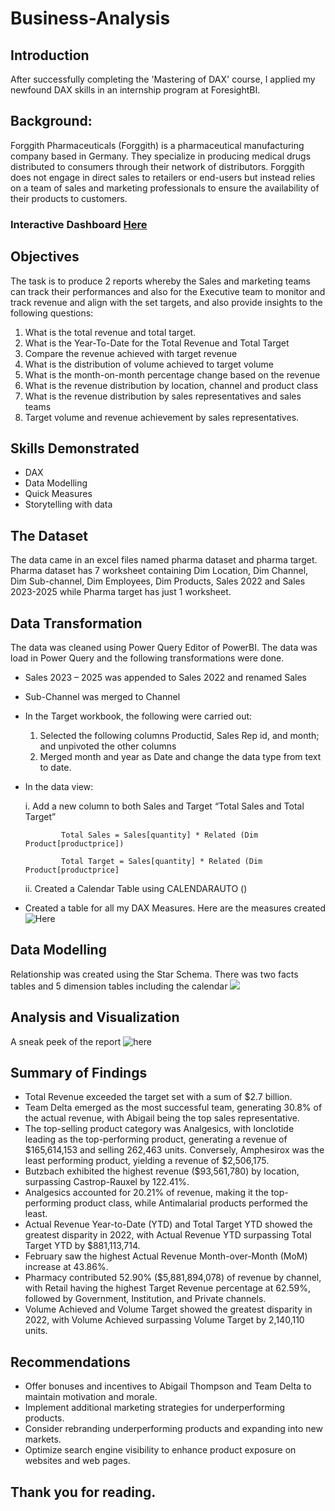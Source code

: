 # Business-Analysis

## Introduction
After successfully completing the 'Mastering of DAX' course, I applied my newfound DAX skills in an internship program at ForesightBI.

## Background:
Forggith Pharmaceuticals (Forggith) is a pharmaceutical manufacturing company based in Germany. They specialize in producing medical drugs distributed to consumers through their network of distributors. Forggith does not engage in direct sales to retailers or end-users but instead relies on a team of sales and marketing professionals to ensure the availability of their products to customers.

### Interactive Dashboard [Here](https://public.tableau.com/views/forigith/Overview?:language=en-US&:sid=&:redirect=auth&:display_count=n&:origin=viz_share_link)

## Objectives
The task is to produce 2 reports whereby the Sales and marketing teams can track their performances and also for the Executive team to monitor and track revenue and align with the set targets, and also provide insights to the following questions:
1.	What is the total revenue and total target.
2.	What is the Year-To-Date for the Total Revenue and Total Target
3.	Compare the revenue achieved with target revenue
4.	What is the distribution of volume achieved to target volume
5.	What is the month-on-month percentage change based on the revenue
6.	What is the revenue distribution by location, channel and product class
7.	What is the revenue distribution by sales representatives and sales teams
8.	Target volume and revenue achievement by sales representatives.

## Skills Demonstrated
- DAX
- Data Modelling
- Quick Measures
- Storytelling with data

## The Dataset 
The data came in an excel files named pharma dataset and pharma target. Pharma dataset has 7 worksheet containing Dim Location, Dim Channel, Dim Sub-channel, Dim Employees, Dim Products, Sales 2022 and Sales 2023-2025 while Pharma target has just 1 worksheet. 

## Data Transformation
The data was cleaned using Power Query Editor of PowerBI. The data was load in Power Query and the following transformations were done.
-	Sales 2023 – 2025 was appended to Sales 2022 and renamed Sales
-	Sub-Channel was merged to Channel
-	In the Target workbook, the following were carried out:
      1.  Selected the following columns Productid, Sales Rep id, and month; and unpivoted the other columns
      2.  Merged month and year as Date and change the data type from text to date.
-	In the data view:

      i. Add a new column to both Sales and Target “Total Sales and Total Target”

 	            Total Sales = Sales[quantity] * Related (Dim Product[productprice])
 	
                Total Target = Sales[quantity] * Related (Dim Product[productprice]
 	
      ii. Created a Calendar Table using CALENDARAUTO ()
- Created a table for all my DAX Measures. Here are the measures created ![Here](https://github.com/Mayreeobi/Business-Analysis-with-Power-BI/blob/main/Measures.png)

## Data Modelling
Relationship was created using the Star Schema. There was two facts tables and 5 dimension tables including the calendar
![](https://github.com/Mayreeobi/Business-Analysis-with-Power-BI/blob/main/schema.png)

## Analysis and Visualization
A sneak peek of the report  ![here](https://github.com/Mayreeobi/Business-Analysis-with-Power-BI/blob/main/sales.png)

## Summary of Findings
-  Total Revenue exceeded the target set with a sum of $2.7 billion.
-  Team Delta emerged as the most successful team, generating 30.8% of the actual revenue, with Abigail being the top sales representative.
-  The top-selling product category was Analgesics, with Ionclotide leading as the top-performing product, generating a revenue of $165,614,153 and selling 262,463 units.
   Conversely, Amphesirox was the least performing product, yielding a revenue of $2,506,175.
-  Butzbach exhibited the highest revenue ($93,561,780) by location, surpassing Castrop-Rauxel by 122.41%.
-  Analgesics accounted for 20.21% of revenue, making it the top-performing product class, while Antimalarial products performed the least.
-  Actual Revenue Year-to-Date (YTD) and Total Target YTD showed the greatest disparity in 2022, with Actual Revenue YTD surpassing Total Target YTD by $881,113,714.
-  February saw the highest Actual Revenue Month-over-Month (MoM) increase at 43.86%.
-  Pharmacy contributed 52.90% ($5,881,894,078) of revenue by channel, with Retail having the highest Target Revenue percentage at 62.59%, followed by Government, Institution, and 
   Private channels.
-  Volume Achieved and Volume Target showed the greatest disparity in 2022, with Volume Achieved surpassing Volume Target by 2,140,110 units.

## Recommendations
-  Offer bonuses and incentives to Abigail Thompson and Team Delta to maintain motivation and morale.
-  Implement additional marketing strategies for underperforming products.
-  Consider rebranding underperforming products and expanding into new markets.
-  Optimize search engine visibility to enhance product exposure on websites and web pages.

## Thank you for reading.
